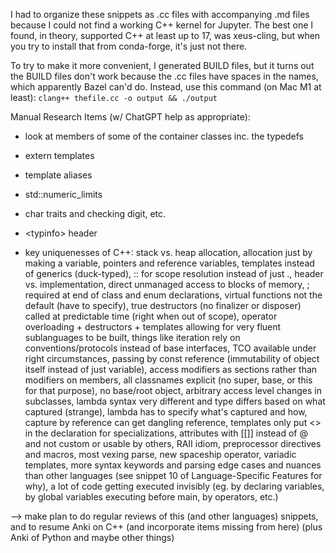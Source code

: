 I had to organize these snippets as .cc files with accompanying .md files because I could not find a working C++ kernel for Jupyter. The best one I found, in theory, supported C++ at least up to 17, was xeus-cling, but when you try to install that from conda-forge, it's just not there.

To try to make it more convenient, I generated BUILD files, but it turns out the BUILD files don't work because the .cc files have spaces in the names, which apparently Bazel can'd do.  Instead, use this command (on Mac M1 at least):
`clang++ thefile.cc -o output && ./output`

Manual Research Items (w/ ChatGPT help as appropriate):
- look at members of some of the container classes inc. the typedefs

- extern templates
- template aliases

- std::numeric_limits
- char traits and checking digit, etc.
- \<typinfo\> header

- key uniquenesses of C++: stack vs. heap allocation, allocation just by making a variable, pointers and reference variables, templates instead of generics (duck-typed), :: for scope resolution instead of just ., header vs. implementation, direct unmanaged access to blocks of memory, ; required at end of class and enum declarations, virtual functions not the default (have to specify), true destructors (no finalizer or disposer) called at predictable time (right when out of scope), operator overloading + destructors + templates allowing for very fluent sublanguages to be built, things like iteration rely on conventions/protocols instead of base interfaces, TCO available under right circumstances, passing by const reference (immutability of object itself instead of just variable), access modifiers as sections rather than modifiers on members, all classnames explicit (no super, base, or this for that purpose), no base/root object, arbitrary access level changes in subclasses, lambda syntax very different and type differs based on what captured (strange), lambda has to specify what's captured and how, capture by reference can get dangling reference, templates only put <> in the declaration for specializations, attributes with [[]] instead of @ and not custom or usable by others, RAII idiom, preprocessor directives and macros, most vexing parse, new spaceship operator, variadic templates, more syntax keywords and parsing edge cases and nuances than other languages (see snippet 10 of Language-Specific Features for why), a lot of code getting executed invisibly (eg. by declaring variables, by global variables executing before main, by operators, etc.)

--> make plan to do regular reviews of this (and other languages) snippets, and to resume Anki on C++ (and incorporate items missing from here)
    (plus Anki of Python and maybe other things)
